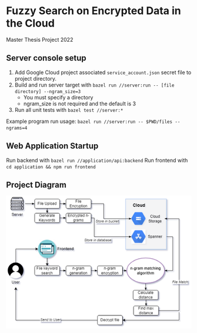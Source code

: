 # Fuzzy Search on Encrypted Data in the Cloud
Master Thesis Project 2022

## Server console setup
1. Add Google Cloud project associated `service_account.json` secret file to project directory.
2. Build and run server target with `bazel run //server:run -- [file directory] --ngram_size=3`
    - You must specify a directory
    - ngram_size is not required and the default is 3
3. Run all unit tests with `bazel test //server:*`

Example program run usage:
`bazel run //server:run -- $PWD/files --ngrams=4`

## Web Application Startup
Run backend with `bazel run //application/api:backend`
Run frontend with `cd application && npm run frontend`

## Project Diagram
![](diagram_v2.png)
